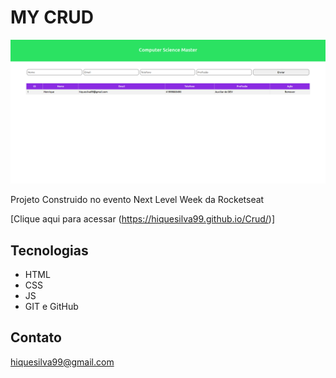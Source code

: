 # MY CRUD

![preview](./.github/preview.png)

Projeto Construido no evento Next Level Week da Rocketseat

[Clique aqui para acessar (https://hiquesilva99.github.io/Crud/)]

##  Tecnologias
- HTML
- CSS
- JS
- GIT e GitHub

## Contato

hiquesilva99@gmail.com